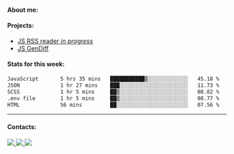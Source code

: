 #### About me:

#### Projects:
- [JS RSS reader *in progress*](https://github.com/GKoil/frontend-project-lvl3)
- [JS GenDiff](https://github.com/GKoil/GenDiff)

#### Stats for this week:
<!--START_SECTION:waka-->

```txt
JavaScript       5 hrs 35 mins   ███████████▒░░░░░░░░░░░░░   45.18 %
JSON             1 hr 27 mins    ███░░░░░░░░░░░░░░░░░░░░░░   11.73 %
SCSS             1 hr 5 mins     ██▒░░░░░░░░░░░░░░░░░░░░░░   08.82 %
.env file        1 hr 5 mins     ██▒░░░░░░░░░░░░░░░░░░░░░░   08.77 %
HTML             56 mins         ██░░░░░░░░░░░░░░░░░░░░░░░   07.56 %
```

<!--END_SECTION:waka-->
---
#### Contacts:

<a target='_blank' title='LinkedIn' href="https://www.linkedin.com/in/gkoil/">
  <img src="https://img.shields.io/badge/LinkedIn-0077B5?style=for-the-badge&logo=linkedin&logoColor=white" />
</a>
<a target='_blank' title='Telegram' href="https://t.me/gkoil">
  <img src="https://img.shields.io/badge/Telegram-2CA5E0?style=for-the-badge&logo=telegram&logoColor=white" />
</a>
<a target='_blank' title='Gmail' href="mailto: gk.grigorev@gmail.com">
  <img src="https://img.shields.io/badge/Gmail-D14836?style=for-the-badge&logo=gmail&logoColor=white" />
</a>

